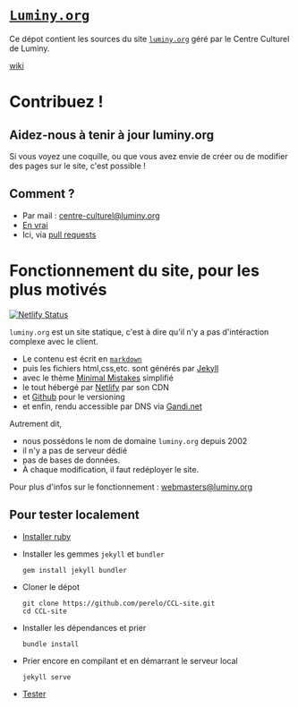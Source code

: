 # [`Luminy.org`](https://test.luminy.org)
Ce dépot contient les sources du site [`luminy.org`](https://test.luminy.org)
géré par le Centre Culturel de Luminy.

[wiki](https://github.com/CCLuminy/CCL-site/wiki)

# Contribuez !

## Aidez-nous à tenir à jour luminy.org

Si vous voyez une coquille, ou que vous avez envie de créer ou de modifier des
pages sur le site, c'est possible !

## Comment ?

- Par mail :
  [centre-culturel@luminy.org](mailto:centre-culturel@luminy.org)
- [En vrai](https://test.luminy.org/contacts/#en-vrai)
- Ici, via [pull requests](https://github.com/perelo/CCL-site/pulls)


# Fonctionnement du site, pour les plus motivés
[![Netlify Status](https://api.netlify.com/api/v1/badges/2d1ae5b1-d8bf-444a-8a73-39fe71dd4207/deploy-status)](https://app.netlify.com/sites/friendly-lovelace-c98437/deploys)

`luminy.org` est un site statique, c'est à dire qu'il n'y a pas d'intéraction
complexe avec le client.
- Le contenu est écrit en [`markdown`](https://commonmark.org/help/)
- puis les fichiers html,css,etc. sont générés par [Jekyll](https://jekyllrb.com/) 
- avec le thème [Minimal Mistakes](https://github.com/mmistakes/minimal-mistakes) simplifié
- le tout hébergé par [Netlify](https://netlify.com) par son CDN
- et [Github](https://github.com/) pour le versioning
- et enfin, rendu accessible par DNS via [Gandi.net](https://www.gandi.net/fr)

Autrement dit,
- nous possédons le nom de domaine `luminy.org` depuis 2002
- il n'y a pas de serveur dédié
- pas de bases de données.
- À chaque modification, il faut redéployer le site.

Pour plus d'infos sur le fonctionnement : [webmasters@luminy.org](mailto:webmasters@luminy.org)

## Pour tester localement

- [Installer ruby](https://jekyllrb.com/docs/installation/)

- Installer les gemmes `jekyll` et `bundler`
  ```
  gem install jekyll bundler
  ```

- Cloner le dépot
  ```
  git clone https://github.com/perelo/CCL-site.git
  cd CCL-site
  ```

- Installer les dépendances et prier
  ```
  bundle install
  ```

- Prier encore en compilant et en démarrant le serveur local
  ```
  jekyll serve
  ```

- [Tester](http://localhost:4000/)

